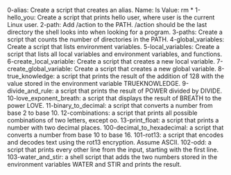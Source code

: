 0-alias: Create a script that creates an alias. Name: ls Value: rm *
1-hello_you: Create a script that prints hello user, where user is the current Linux user.
2-path: Add /action to the PATH. /action should be the last directory the shell looks into when looking for a program.
3-paths: Create a script that counts the number of directories in the PATH.
4-global_variables: Create a script that lists environment variables.
5-local_variables: Create a script that lists all local variables and environment variables, and functions.
6-create_local_variable: Create a script that creates a new local variable.
7-create_global_variable: Create a script that creates a new global variable.
8-true_knowledge: a script that prints the result of the addition of 128 with the value stored in the environment variable TRUEKNOWLEDGE.
9-divide_and_rule: a script that prints the result of POWER divided by DIVIDE.
10-love_exponent_breath: a script that displays the result of BREATH to the power LOVE.
11-binary_to_decimal: a script that converts a number from base 2 to base 10.
12-combinations: a script that prints all possible combinations of two letters, except oo.
13-print_float:  a script that prints a number with two decimal places.
100-decimal_to_hexadecimal: a script that converts a number from base 10 to base 16.
101-rot13: a script that encodes and decodes text using the rot13 encryption. Assume ASCII.
102-odd: a script that prints every other line from the input, starting with the first line.
103-water_and_stir: a shell script that adds the two numbers stored in the environment variables WATER and STIR and prints the result.
